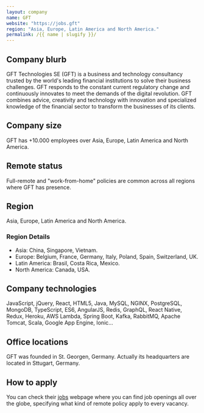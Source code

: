 ```yaml
---
layout: company
name: GFT
website: "https://jobs.gft"
region: "Asia, Europe, Latin America and North America."
permalink: /{{ name | slugify }}/
---
```


## Company blurb

GFT Technologies SE (GFT) is a business and technology consultancy trusted by the world's leading financial institutions to solve their business challenges. GFT responds to the constant current regulatory change and continuously innovates to meet the demands of the digital revolution. GFT combines advice, creativity and technology with innovation and specialized knowledge of the financial sector to transform the businesses of its clients.

## Company size

GFT has +10.000 employees over Asia, Europe, Latin America and North America.

## Remote status

Full-remote and "work-from-home" policies are common across all regions where GFT has presence.

## Region

Asia, Europe, Latin America and North America.

### Region Details

* Asia: China, Singapore, Vietnam.
* Europe: Belgium, France, Germany, Italy, Poland, Spain, Switzerland, UK.
* Latin America: Brasil, Costa Rica, Mexico.
* North America: Canada, USA.

## Company technologies

JavaScript, jQuery, React, HTML5, Java, MySQL, NGINX, PostgreSQL, MongoDB, TypeScript, ES6, AngularJS, Redis, GraphQL, React Native, Redux, Heroku, AWS Lambda, Spring Boot, Kafka, RabbitMQ, Apache Tomcat, Scala, Google App Engine, Ionic...

## Office locations

GFT was founded in St. Georgen, Germany. Actually its headquarters are located in Sttugart, Germany.

## How to apply

You can check their [jobs](https://jobs.gft.com/) webpage where you can find job openings all over the globe, specifying what kind of remote policy apply to every vacancy.